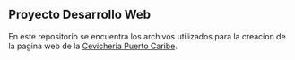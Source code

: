 <html>
    <head></head>
    <body>
        <h2>Proyecto Desarrollo Web</h2>
        <div>
            En este repositorio se encuentra los archivos utilizados para la creacion de la pagina web de la  <a href="https://www.cevicheriapuertocaribe.com/">Cevicheria Puerto Caribe</a>.
        </div>
    </body>
</html>

